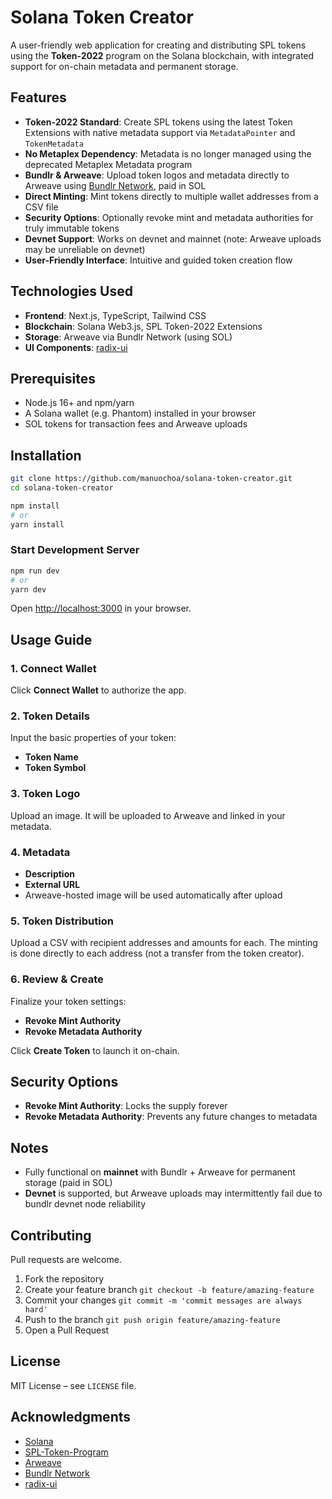 # Solana Token Creator

A user-friendly web application for creating and distributing SPL tokens using the **Token-2022** program on the Solana blockchain, with integrated support for on-chain metadata and permanent storage.

## Features

- **Token-2022 Standard**: Create SPL tokens using the latest Token Extensions with native metadata support via `MetadataPointer` and `TokenMetadata`
- **No Metaplex Dependency**: Metadata is no longer managed using the deprecated Metaplex Metadata program
- **Bundlr & Arweave**: Upload token logos and metadata directly to Arweave using [Bundlr Network](https://bundlr.network/), paid in SOL
- **Direct Minting**: Mint tokens directly to multiple wallet addresses from a CSV file
- **Security Options**: Optionally revoke mint and metadata authorities for truly immutable tokens
- **Devnet Support**: Works on devnet and mainnet (note: Arweave uploads may be unreliable on devnet)
- **User-Friendly Interface**: Intuitive and guided token creation flow

## Technologies Used

- **Frontend**: Next.js, TypeScript, Tailwind CSS
- **Blockchain**: Solana Web3.js, SPL Token-2022 Extensions
- **Storage**: Arweave via Bundlr Network (using SOL)
- **UI Components**: [radix-ui](https://www.radix-ui.com/)

## Prerequisites

- Node.js 16+ and npm/yarn
- A Solana wallet (e.g. Phantom) installed in your browser
- SOL tokens for transaction fees and Arweave uploads

## Installation

```bash
git clone https://github.com/manuochoa/solana-token-creator.git
cd solana-token-creator

npm install
# or
yarn install
```

### Start Development Server

```bash
npm run dev
# or
yarn dev
```

Open [http://localhost:3000](http://localhost:3000) in your browser.

## Usage Guide

### 1. Connect Wallet

Click **Connect Wallet** to authorize the app.

### 2. Token Details

Input the basic properties of your token:

- **Token Name**
- **Token Symbol**

### 3. Token Logo

Upload an image. It will be uploaded to Arweave and linked in your metadata.

### 4. Metadata

- **Description**
- **External URL**
- Arweave-hosted image will be used automatically after upload

### 5. Token Distribution

Upload a CSV with recipient addresses and amounts for each. The minting is done directly to each address (not a transfer from the token creator).

### 6. Review & Create

Finalize your token settings:

- **Revoke Mint Authority**
- **Revoke Metadata Authority**

Click **Create Token** to launch it on-chain.

## Security Options

- **Revoke Mint Authority**: Locks the supply forever
- **Revoke Metadata Authority**: Prevents any future changes to metadata

## Notes

- Fully functional on **mainnet** with Bundlr + Arweave for permanent storage (paid in SOL)
- **Devnet** is supported, but Arweave uploads may intermittently fail due to bundlr devnet node reliability

## Contributing

Pull requests are welcome.

1. Fork the repository
2. Create your feature branch `git checkout -b feature/amazing-feature`
3. Commit your changes `git commit -m 'commit messages are always hard'`
4. Push to the branch `git push origin feature/amazing-feature`
5. Open a Pull Request

## License

MIT License – see `LICENSE` file.

## Acknowledgments

- [Solana](https://solana.com/)
- [SPL-Token-Program](https://spl.solana.com/token-2022)
- [Arweave](https://www.arweave.org/)
- [Bundlr Network](https://bundlr.network/)
- [radix-ui](https://www.radix-ui.com/)
